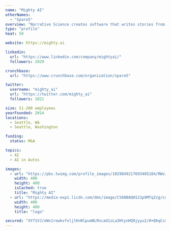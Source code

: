 ```yaml
---
name: "Mighty AI"
otherNames:
  - "Spare5"
overview: "Narrative Science creates software that writes stories from data to drive understanding and better results.  How the future gets written."
type: "profile"
heat: 50

website: https://mighty.ai

linkedin:
  url: "https://www.linkedin.com/company/mightyai/"
  followers: 2029

crunchbase:
  url: "https://www.crunchbase.com/organization/spare5"

twitter:
  username: "mighty_ai"
  url: "https://twitter.com/mighty_ai"
  followers: 1821

size: 51-200 employees
yearFounded: 2014
locations:
  - Seattle, WA
  - Seattle, Washington

funding:
  status: M&A

topics:
  - AI
  - AI in Autos

images:
  - url: "https://pbs.twimg.com/profile_images/1029849217693405184/RWvJ3wHK_400x400.jpg"
    width: 400
    height: 400
    isCached: true
    title: "Mighty AI"
  - url: "https://media-exp1.licdn.com/dms/image/C560BAQH121p9MTqZzg/company-logo_200_200/0?e=1594857600&v=beta&t=9Yc5quyJcAQ8vkvPIXlhOD1hIs3qUHyXygadAO8rC9E"
    width: 400
    height: 400
    title: "logo"

secured: "XYf1VJ/eWx1rewkvfxljlKnNlpumNLRncaU1zLa3HtynHQ9jyyu2/0+Q6qCcmZ8v5OfjMO1lLVZI9srLOmwAbrcQU8ROzvqP20ajzyIXsb8MdAjx6Jlv7hZVkC3Yv1SNR22fC+qlWfue7C7colZU/8tGrLBKzyYaYnpoShc6imRp3cYeTGHG9Dij1eb+wlICNvgnJgRv1cCQSQbohZRfwhKOKD7LGeWkw3aIG98cHje/ofafR39bFo0sylbW6nDkSa4Ld4mI5OpRt68sCYVyG3wQ4JN9Tqj04Cuu0cV85Tz4SgDU2+jZk6Ga1iT5NH3/RRyiObyHeJ5luxO1JSVzae4dWaelGNh4EMtSb/iaw6vH4fYmklcxIyrqMuLMWhMG;are5MlxPt3B/ZYGiWfsABg=="
---
```



